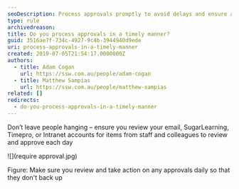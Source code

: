 ```yaml
---
seoDescription: Process approvals promptly to avoid delays and ensure a smooth workflow.
type: rule
archivedreason:
title: Do you process approvals in a timely manner?
guid: 3516ae7f-734c-4927-9c4b-3944940d9ede
uri: process-approvals-in-a-timely-manner
created: 2019-07-05T21:54:17.0000000Z
authors:
  - title: Adam Cogan
    url: https://ssw.com.au/people/adam-cogan
  - title: Matthew Sampias
    url: https://ssw.com.au/people/matthew-sampias
related: []
redirects:
  - do-you-process-approvals-in-a-timely-manner
---
```


Don’t leave people hanging – ensure you review your email, SugarLearning, Timepro, or Intranet accounts for items from staff and colleagues to review and approve each day

![](require approval.jpg)

Figure: Make sure you review and take action on any approvals daily so that they don't back up

<!--endintro-->
